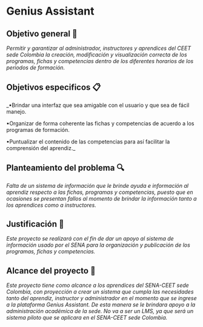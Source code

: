 # Genius Assistant

## Objetivo general 🚀

_Permitir y garantizar al administrador, instructores y aprendices  del CEET sede Colombia la creación, modificación y visualización correcta de los programas, fichas y competencias dentro de los diferentes horarios de los periodos de formación._

## Objetivos especificos 📋

_▪Brindar una interfaz que sea amigable con el usuario y que sea de fácil manejo.

▪Organizar de forma coherente las fichas y competencias de acuerdo a los programas de formación.

▪Puntualizar el contenido de las competencias para así facilitar la comprensión del aprendiz._

## Planteamiento del problema 🔍

_Falta de un sistema de información que le brinde ayuda e información al aprendiz respecto a las fichas, programas y competencias, puesto que en ocasiones se presentan fallos al momento de brindar la información tanto a los aprendices como a instructores._

## Justificación 📝

_Este proyecto  se realizará con el fin de dar un apoyo al sistema de información usado por el SENA para la organización y publicación de los programas, fichas y competencias._

## Alcance del proyecto 🏁

_Este proyecto tiene como alcance a los aprendices del SENA-CEET sede Colombia, con proyección a crear un sistema que cumpla las necesidades tanto del aprendiz, instructor y administrador en el momento que se ingrese a la plataforma Genius  Assistant. De esta manera se le brindara apoyo a la administración académica de la sede. No va a ser un  LMS, ya que será un sistema piloto que se aplicara en el SENA-CEET sede Colombia._
